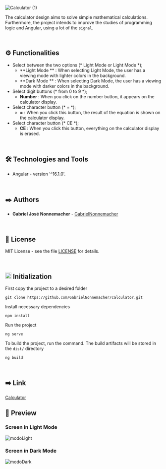 ![Calculator (1)](https://github.com/GabrielNonnemacher/calculator/assets/87139289/e71fdcbe-a311-45aa-9973-3f3b977fd622)

The calculator design aims to solve simple mathematical calculations. Furthermore, the project intends to improve the studies of programming logic and Angular, using a lot of the `signal`.

<br/>

## ⚙️ Functionalities

* Select between the two options (* Light Mode or Light Mode *); 
  * **Light Mode ** : When selecting Light Mode, the user has a viewing mode with lighter colors in the background.
  * **Dark Mode ** : When selecting Dark Mode, the user has a viewing mode with darker colors in the background.
* Select digit buttons (* from 0 to 9 *); 
  * **Number** : When you click on the number button, it appears on the calculator display.
* Select character button (* = *); 
  * **=** : When you click this button, the result of the equation is shown on the calculator display.
* Select character button (* CE *); 
  * **CE** : When you click this button, everything on the calculator display is erased.

<br/>

## 🛠️ Technologies and Tools

* Angular - version '^16.1.0'.
  
<br/>

## ✒️ Authors

* **Gabriel José Nonnemacher** - [GabrielNonnemacher](https://github.com/GabrielNonnemacher)

<br/>

## 📄 License

MIT License - see the file [LICENSE](https://github.com/GabrielNonnemacher/calculator/blob/master/LICENSE) for details.

<br/>

## <img height="20px" src="https://cdn-icons-png.flaticon.com/512/352/352163.png"> Initialization

First copy the project to a desired folder
```
git clone https://github.com/GabrielNonnemacher/calculator.git
```
Install necessary dependencies
```
npm install
```
Run the project
```
ng serve
```
To build the project, run the command. The build artifacts will be stored in the `dist/` directory
```
ng build
```

<br/>

## ➡️ Link
<a href="https://calculator-ha9aul4oi-gabriel-nonnemachers-projects.vercel.app" target="_blank">Calculator<a/>
<br/>

## 👀 Preview
### Screen in Light Mode
![modoLight](https://github.com/GabrielNonnemacher/calculator/assets/87139289/62c56f99-d1de-4d86-ab8e-e6231d7cbad2)

### Screen in Dark Mode
![modoDark](https://github.com/GabrielNonnemacher/calculator/assets/87139289/78d85d84-a259-45e9-b925-b46ea72800ba)
